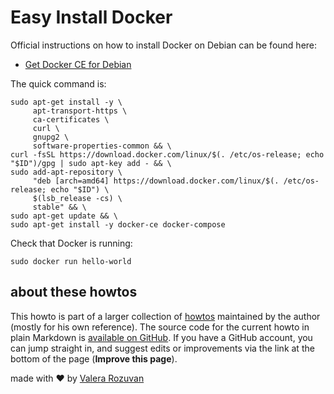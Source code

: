 # Easy Install Docker

Official instructions on how to install Docker on Debian can be found here:

- [Get Docker CE for Debian](https://docs.docker.com/install/linux/docker-ce/debian/)

The quick command is:

```shell
sudo apt-get install -y \
     apt-transport-https \
     ca-certificates \
     curl \
     gnupg2 \
     software-properties-common && \
curl -fsSL https://download.docker.com/linux/$(. /etc/os-release; echo "$ID")/gpg | sudo apt-key add - && \
sudo add-apt-repository \
     "deb [arch=amd64] https://download.docker.com/linux/$(. /etc/os-release; echo "$ID") \
     $(lsb_release -cs) \
     stable" && \
sudo apt-get update && \
sudo apt-get install -y docker-ce docker-compose
```

Check that Docker is running:

```shell
sudo docker run hello-world
```

## about these howtos

This howto is part of a larger collection of [howtos](https://howtos.rozuvan.net/) maintained by the author (mostly for his own reference). The source code for the current howto in plain Markdown is [available on GitHub](https://github.com/valera-rozuvan/howtos/blob/main/docs/006-easy-install-docker.md). If you have a GitHub account, you can jump straight in, and suggest edits or improvements via the link at the bottom of the page (**Improve this page**).

made with ❤ by [Valera Rozuvan](https://valera.rozuvan.net/)
